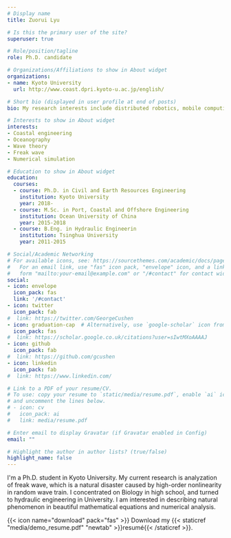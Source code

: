 ```yaml
---
# Display name
title: Zuorui Lyu

# Is this the primary user of the site?
superuser: true

# Role/position/tagline
role: Ph.D. candidate

# Organizations/Affiliations to show in About widget
organizations:
- name: Kyoto University
  url: http://www.coast.dpri.kyoto-u.ac.jp/english/

# Short bio (displayed in user profile at end of posts)
bio: My research interests include distributed robotics, mobile computing and programmable matter.

# Interests to show in About widget
interests:
- Coastal engineering 
- Oceanography 
- Wave theory
- Freak wave
- Numerical simulation

# Education to show in About widget
education:
  courses:
  - course: Ph.D. in Civil and Earth Resources Engineering
    institution: Kyoto University
    year: 2018-
  - course: M.Sc. in Port, Coastal and Offshore Engineering
    institution: Ocean University of China
    year: 2015-2018
  - course: B.Eng. in Hydraulic Engineerin
    institution: Tsinghua University
    year: 2011-2015

# Social/Academic Networking
# For available icons, see: https://sourcethemes.com/academic/docs/page-builder/#icons
#   For an email link, use "fas" icon pack, "envelope" icon, and a link in the
#   form "mailto:your-email@example.com" or "/#contact" for contact widget.
social:
- icon: envelope
  icon_pack: fas
  link: '/#contact'
- icon: twitter
  icon_pack: fab
#  link: https://twitter.com/GeorgeCushen
- icon: graduation-cap  # Alternatively, use `google-scholar` icon from `ai` icon pack
  icon_pack: fas
#  link: https://scholar.google.co.uk/citations?user=sIwtMXoAAAAJ
- icon: github
  icon_pack: fab
#  link: https://github.com/gcushen
- icon: linkedin
  icon_pack: fab
#  link: https://www.linkedin.com/

# Link to a PDF of your resume/CV.
# To use: copy your resume to `static/media/resume.pdf`, enable `ai` icons in `params.toml`, 
# and uncomment the lines below.
# - icon: cv
#   icon_pack: ai
#   link: media/resume.pdf

# Enter email to display Gravatar (if Gravatar enabled in Config)
email: ""

# Highlight the author in author lists? (true/false)
highlight_name: false
---
```


I'm a Ph.D. student in Kyoto University. My current research is analyzation of freak wave, which is a natural disaster caused by high-order nonlinearity in random wave train.
I concentrated on Biology in high school, and turned to hydraulic engineering in University. I am interested in describing natural phenomenon in beautiful mathematical equations and numerical analysis.

{{< icon name="download" pack="fas" >}} Download my {{< staticref "media/demo_resume.pdf" "newtab" >}}resumé{{< /staticref >}}.
